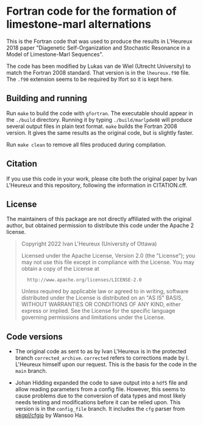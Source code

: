 # Fortran code for the formation of limestone-marl alternations

This is the Fortran code that was used to produce the results in L'Heureux 2018 paper "Diagenetic Self-Organization and Stochastic Resonance in a Model of Limestone-Marl Sequences".

The code has been modified by Lukas van de Wiel (Utrecht University) to match the Fortran 2008 standard. That version is in the `lheureux.f90` file. The `.f90` extension seems to be required by Ifort so it is kept here.

## Building and running

Run `make` to build the code with `gfortran`. The executable should appear in the `./build` directory. Running it by typing `./build/marlpde08` will produce several output files in plain text format. `make` builds the Fortran 2008 version. It gives the same results as the original code, but is slightly faster. 

Run `make clean` to remove all files produced during compilation.

## Citation

If you use this code in your work, please cite both the original paper by Ivan L'Heureux and this repository, following the information in CITATION.cff.

## License

The maintainers of this package are not directly affiliated with the original author, but obtained permission to distribute this code under the Apache 2 license.

>  Copyright 2022 Ivan L'Heureux (University of Ottawa)
>
>   Licensed under the Apache License, Version 2.0 (the "License");
>   you may not use this file except in compliance with the License.
>   You may obtain a copy of the License at
>
>       http://www.apache.org/licenses/LICENSE-2.0
>
>   Unless required by applicable law or agreed to in writing, software
>   distributed under the License is distributed on an "AS IS" BASIS,
>   WITHOUT WARRANTIES OR CONDITIONS OF ANY KIND, either express or implied.
>   See the License for the specific language governing permissions and
>   limitations under the License.

## Code versions

- The original code as sent to as by Ivan L'Heureux is in the protected branch `corrected_archive`. `corrected` refers to corrections made by I. L'Heureux himself upon our request. This is the basis for the code in the `main` branch.

- Johan Hidding expanded the code to save output into a `hdf5` file and allow reading parameters from a config file. However, this seems to cause problems due to the conversion of data types and most likely needs testing and modifications before it can be relied upon. This version is in the `config_file` branch. It includes the `cfg` parser from [pkgpl/cfgio](https://github.com/pkgpl/cfgio) by Wansoo Ha.